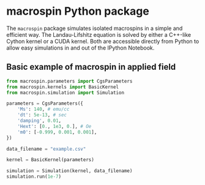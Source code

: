 # macrospin Python package #

The `macrospin` package simulates isolated macrospins in a simple and efficient way. The Landau-Lifshitz equation is solved by either a C++-like Cython kernel or a CUDA kernel. Both are accessible directly from Python to allow easy simulations in and out of the IPython Notebook.

## Basic example of macrospin in applied field ##

```python
from macrospin.parameters import CgsParameters
from macrospin.kernels import BasicKernel
from macrospin.simulation import Simulation

parameters = CgsParameters({
	'Ms': 140, # emu/cc
	'dt': 5e-13, # sec
	'damping', 0.01,
	'Hext': [0., 1e3, 0.], # Oe
	'm0': [-0.999, 0.001, 0.001],
})

data_filename = "example.csv"

kernel = BasicKernel(parameters)

simulation = Simulation(kernel, data_filename)
simulation.run(1e-7)
```